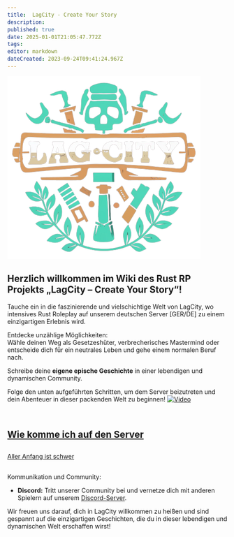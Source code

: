 ```yaml
---
title:  LagCity - Create Your Story
description: 
published: true
date: 2025-01-01T21:05:47.772Z
tags: 
editor: markdown
dateCreated: 2023-09-24T09:41:24.967Z
---
```


![](/lagcity-transparent.png)

## Herzlich willkommen im Wiki des Rust RP Projekts „LagCity – Create Your Story“!

Tauche ein in die faszinierende und vielschichtige Welt von LagCity, wo intensives Rust Roleplay auf unserem deutschen Server \[GER/DE\] zu einem einzigartigen Erlebnis wird.   
  
Entdecke unzählige Möglichkeiten:   
Wähle deinen Weg als Gesetzeshüter, verbrecherisches Mastermind oder entscheide dich für ein neutrales Leben und gehe einem normalen Beruf nach.   
  
Schreibe deine **eigene epische Geschichte** in einer lebendigen und dynamischen Community.   
  
Folge den unten aufgeführten Schritten, um dem Server beizutreten und dein Abenteuer in dieser packenden Welt zu beginnen!
[![Video](https://img.youtube.com/vi/VIDEO_ID/maxresdefault.jpg)](https://www.youtube.com/watch?v=frfWVg-f7LI)

  
 

## [Wie komme ich auf den Server](https://lagcity.p-o-t.net/de/Serverinfo)

##   
[Aller Anfang ist schwer](https://lagcity.p-o-t.net/de/AllerAnfangistschwer)

##   
Kommunikation und Community:

-   **Discord:** Tritt unserer Community bei und vernetze dich mit anderen Spielern auf unserem [Discord-Server](https://discord.gg/5kBZgcn7Ke).

Wir freuen uns darauf, dich in LagCity willkommen zu heißen und sind gespannt auf die einzigartigen Geschichten, die du in dieser lebendigen und dynamischen Welt erschaffen wirst!